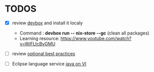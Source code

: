 # TODOS

- [x] review [devbox](https://github.com/jetify-com/devbox) and install it localy
  - Command : **devbox run -- nix-store --gc** (clean all packages)
  - Learning resource: https://www.youtube.com/watch?v=WiFLtcBvGMU 
- [ ] review [optional best practices](https://blogs.oracle.com/javamagazine/post/12-recipes-for-using-the-optional-class-as-its-meant-to-be-used)
- [ ] Eclipse language service [java on VI](https://github.com/eclipse-jdtls/eclipse.jdt.ls)

